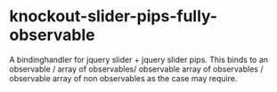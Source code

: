 # knockout-slider-pips-fully-observable
A bindinghandler for jquery slider + jquery slider pips. This binds to an observable / array of observables/ observable array of observables / observable array of non observables as the case may require.
